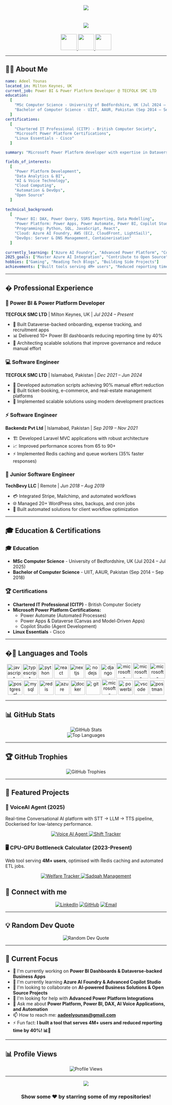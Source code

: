 <!-- Animated Header -->
<p align="center">
  <img src="https://capsule-render.vercel.app/api?text=Hey%20Everyone!%20👋&animation=fadeIn&type=waving&color=gradient&height=100"/>
</p>

<!-- Title with typing animation -->
<h1 align="center">
  <a href="https://git.io/typing-svg">
  <img src="https://readme-typing-svg.herokuapp.com/?lines=Hello,+World!+👋;I'm+Adeel+Younas;Dynamics+365+%26+Power+Platform+Developer;&center=true&size=30">
  </a>
</h1>

<!-- Social Media Links -->
<p align="center">
  <a href="https://linkedin.com/in/adeelyounas">
    <img height="50" src="https://user-images.githubusercontent.com/46517096/166973395-19676cd8-f8ec-4abf-83ff-da8243505b82.png"/>
  </a>
  <a href="https://github.com/aadeelyounas">
    <img height="50" src="https://user-images.githubusercontent.com/46517096/166973962-d05d145a-b6a0-4643-bd3d-5ac845679367.png"/>
  </a>
  <a href="https://twitter.com/aadeelyounas">
    <img height="50" src="https://user-images.githubusercontent.com/46517096/166974271-91dfa250-d70b-4cb9-8707-f1bda1b708c3.png"/>
  </a>
</p>

---

## 👨‍💻 About Me

```yaml
name: Adeel Younas
located_in: Milton Keynes, UK
current_job: Power BI & Power Platform Developer @ TECFOLK SMC LTD
education:
  [
    "MSc Computer Science - University of Bedfordshire, UK (Jul 2024 – Jul 2025)",
    "Bachelor of Computer Science - UIIT, AAUR, Pakistan (Sep 2014 – Sep 2018)",
  ]
certifications:
  [
    "Chartered IT Professional (CITP) - British Computer Society",
    "Microsoft Power Platform Certifications",
    "Linux Essentials - Cisco"
  ]

summary: "Microsoft Power Platform developer with expertise in Dataverse-backed business apps and Power BI dashboards. Skilled in DAX, Power Query, API integration, and agile development."

fields_of_interests:
  [
    "Power Platform Development",
    "Data Analytics & BI", 
    "AI & Voice Technology",
    "Cloud Computing",
    "Automation & DevOps",
    "Open Source"
  ]
  
technical_background:
  [
    "Power BI: DAX, Power Query, SSRS Reporting, Data Modelling",
    "Power Platform: Power Apps, Power Automate, Power BI, Copilot Studio",
    "Programming: Python, SQL, JavaScript, React",
    "Cloud: Azure AI Foundry, AWS (EC2, CloudFront, LightSail)",
    "DevOps: Server & DNS Management, Containerisation"
  ]
  
currently_learning: ["Azure AI Foundry", "Advanced Power Platform", "Copilot Studio"]
2025_goals: ["Master Azure AI Integration", "Contribute to Open Source", "Build AI-powered Business Solutions"]
hobbies: ["Gaming", "Reading Tech Blogs", "Building Side Projects"]
achievements: ["Built tools serving 4M+ users", "Reduced reporting time by 40%", "90% manual effort reduction through automation"]
```

---

## � Professional Experience

### 🏢 Power BI & Power Platform Developer
**TECFOLK SMC LTD** | Milton Keynes, UK | *Jul 2024 – Present*
- 🔹 Built Dataverse-backed onboarding, expense tracking, and recruitment apps
- 📊 Delivered 10+ Power BI dashboards reducing reporting time by 40%
- 🚀 Architecting scalable solutions that improve governance and reduce manual effort

### 💻 Software Engineer
**TECFOLK SMC LTD** | Islamabad, Pakistan | *Dec 2021 – Jun 2024*
- 🤖 Developed automation scripts achieving 90% manual effort reduction
- 🛒 Built ticket-booking, e-commerce, and real-estate management platforms
- 🔧 Implemented scalable solutions using modern development practices

### ⚡ Software Engineer
**Backendz Pvt Ltd** | Islamabad, Pakistan | *Sep 2019 – Nov 2021*
- 🏗️ Developed Laravel MVC applications with robust architecture
- 📈 Improved performance scores from 65 to 90+
- ⚡ Implemented Redis caching and queue workers (35% faster responses)

### 🌱 Junior Software Engineer
**TechBevy LLC** | Remote | *Jun 2018 – Aug 2019*
- 💳 Integrated Stripe, Mailchimp, and automated workflows
- 🌐 Managed 20+ WordPress sites, backups, and cron jobs
- 🔄 Built automated solutions for client workflow optimization

---

## 🎓 Education & Certifications

### 🎓 Education
- **MSc Computer Science** - University of Bedfordshire, UK (Jul 2024 – Jul 2025)
- **Bachelor of Computer Science** - UIIT, AAUR, Pakistan (Sep 2014 – Sep 2018)

### 🏆 Certifications
- **Chartered IT Professional (CITP)** - British Computer Society
- **Microsoft Power Platform Certifications:**
  - Power Automate (Automated Processes)
  - Power Apps & Dataverse (Canvas and Model-Driven Apps)
  - Copilot Studio (Agent Development)
- **Linux Essentials** - Cisco

---

## �🚀 Languages and Tools

<p align="center">
  <!-- Programming Languages -->
  <img src="https://cdn.jsdelivr.net/gh/devicons/devicon/icons/javascript/javascript-original.svg" alt="javascript" width="45" height="45"/>
  <img src="https://cdn.jsdelivr.net/gh/devicons/devicon/icons/typescript/typescript-original.svg" alt="typescript" width="45" height="45"/>
  <img src="https://cdn.jsdelivr.net/gh/devicons/devicon/icons/python/python-original.svg" alt="python" width="45" height="45"/>
  <!-- Frameworks & Libraries -->
  <img src="https://cdn.jsdelivr.net/gh/devicons/devicon/icons/react/react-original.svg" alt="react" width="45" height="45"/>
  <img src="https://cdn.jsdelivr.net/gh/devicons/devicon/icons/nextjs/nextjs-original.svg" alt="nextjs" width="45" height="45"/>
  <img src="https://cdn.jsdelivr.net/gh/devicons/devicon/icons/nodejs/nodejs-original.svg" alt="nodejs" width="45" height="45"/>
  <img src="https://cdn.jsdelivr.net/gh/devicons/devicon/icons/django/django-plain.svg" alt="django" width="45" height="45"/>
  <img width="48" height="48" src="https://img.icons8.com/fluency/48/microsoft-power-apps.png" alt="microsoft-power-apps"/>
  <img width="48" height="48" src="https://img.icons8.com/fluency/48/microsoft-power-automate-2020.png" alt="microsoft-power-automate-2020"/>
  <img width="48" height="48" src="https://img.icons8.com/fluency/48/microsoft-power-apps-2020.png" alt="microsoft-power-apps-2020"/>
  <!-- Databases -->
  <img src="https://cdn.jsdelivr.net/gh/devicons/devicon/icons/postgresql/postgresql-original.svg" alt="postgresql" width="45" height="45"/>
  <img src="https://cdn.jsdelivr.net/gh/devicons/devicon/icons/mysql/mysql-original.svg" alt="mysql" width="45" height="45"/>
  <img src="https://cdn.jsdelivr.net/gh/devicons/devicon/icons/redis/redis-original.svg" alt="redis" width="45" height="45"/>
  
  <!-- Cloud & DevOps -->
  <img src="https://cdn.jsdelivr.net/gh/devicons/devicon/icons/azure/azure-original.svg" alt="azure" width="45" height="45"/>
  <img src="https://cdn.jsdelivr.net/gh/devicons/devicon/icons/docker/docker-original.svg" alt="docker" width="45" height="45"/>
  <img src="https://cdn.jsdelivr.net/gh/devicons/devicon/icons/git/git-original.svg" alt="git" width="45" height="45"/>
  
  <!-- Microsoft Stack -->
<img width="48" height="48" src="https://img.icons8.com/fluency/48/microsoft-dynamics-365.png" alt="microsoft-dynamics-365"/>
  <img src="https://img.icons8.com/color/48/000000/power-bi.png" alt="powerbi" width="45" height="45"/>
  
  <!-- Tools -->
  <img src="https://cdn.jsdelivr.net/gh/devicons/devicon/icons/vscode/vscode-original.svg" alt="vscode" width="45" height="45"/>
  <img src="https://cdn.jsdelivr.net/gh/devicons/devicon/icons/postman/postman-original.svg" alt="postman" width="45" height="45"/>
</p>

---

## 📊 GitHub Stats

<div align="center">
  <img src="https://github-readme-stats.vercel.app/api?username=aadeelyounas&show_icons=true&theme=radical&hide_border=false&count_private=true" alt="GitHub Stats" />
</div>

<div align="center">
  <img src="https://github-readme-stats.vercel.app/api/top-langs/?username=aadeelyounas&layout=compact&theme=radical&hide_border=false" alt="Top Languages" />
</div>

---

## 🏆 GitHub Trophies

<div align="center">
  <img src="https://github-profile-trophy.vercel.app/?username=aadeelyounas&theme=radical&no-frame=false&no-bg=true&margin-w=4" alt="GitHub Trophies" />
</div>

---

## 💼 Featured Projects

### 🤖 VoiceAI Agent (2025)
Real-time Conversational AI platform with STT → LLM → TTS pipeline, Dockerised for low-latency performance.

<div align="center">
  <a href="https://github.com/aadeelyounas/VoiceAIAgent-final-clean">
    <img src="https://github-readme-stats.vercel.app/api/pin/?username=aadeelyounas&repo=VoiceAIAgent-final-clean&theme=radical" alt="Voice AI Agent" />
  </a>
  <a href="https://github.com/aadeelyounas/ShiftTracker">
    <img src="https://github-readme-stats.vercel.app/api/pin/?username=aadeelyounas&repo=ShiftTracker&theme=radical" alt="Shift Tracker" />
  </a>
</div>

### 🖥️ CPU-GPU Bottleneck Calculator (2023-Present)
Web tool serving **4M+ users**, optimised with Redis caching and automated ETL jobs.

<div align="center">
  <a href="https://github.com/aadeelyounas/welfaretracker">
    <img src="https://github-readme-stats.vercel.app/api/pin/?username=aadeelyounas&repo=welfaretracker&theme=radical" alt="Welfare Tracker" />
  </a>
  <a href="https://github.com/aadeelyounas/sadaqah">
    <img src="https://github-readme-stats.vercel.app/api/pin/?username=aadeelyounas&repo=sadaqah&theme=radical" alt="Sadqah Management" />
  </a>
</div>



## 🤝 Connect with me

<div align="center">
  
[![LinkedIn](https://img.shields.io/badge/LinkedIn-0077B5?style=for-the-badge&logo=linkedin&logoColor=white)](https://www.linkedin.com/in/adeelyounas/)
[![GitHub](https://img.shields.io/badge/GitHub-100000?style=for-the-badge&logo=github&logoColor=white)](https://github.com/aadeelyounas)
[![Email](https://img.shields.io/badge/Email-D14836?style=for-the-badge&logo=gmail&logoColor=white)](mailto:adeel@techwafer.com)

</div>

---

## 💡 Random Dev Quote

<div align="center">
  <img src="https://quotes-github-readme.vercel.app/api?type=horizontal&theme=radical" alt="Random Dev Quote" />
</div>

---

## 🎯 Current Focus

- 🔭 I'm currently working on **Power BI Dashboards & Dataverse-backed Business Apps**
- 🌱 I'm currently learning **Azure AI Foundry & Advanced Copilot Studio**
- 👯 I'm looking to collaborate on **AI-powered Business Solutions & Open Source Projects**
- 🤔 I'm looking for help with **Advanced Power Platform Integrations**
- 💬 Ask me about **Power Platform, Power BI, DAX, AI Voice Applications, and Automation**
- 📫 How to reach me: **aadeelyounas@gmail.com**
- ⚡ Fun fact: **I built a tool that serves 4M+ users and reduced reporting time by 40%! 📊🚀**

---

## 📊 Profile Views

<div align="center">
  <img src="https://komarev.com/ghpvc/?username=aadeelyounas&label=Profile%20views&color=0e75b6&style=flat" alt="Profile Views" />
</div>

---

<!-- Footer -->
<p align="center">
  <img src="https://capsule-render.vercel.app/api?type=waving&color=gradient&height=100&section=footer"/>
</p>

<div align="center">
  
### Show some ❤️ by starring some of my repositories!

</div>
